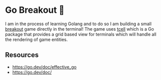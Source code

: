 # Go Breakout 🔨
I am in the process of learning Golang and to do so I am building a small [breakout](https://en.wikipedia.org/wiki/Breakout_(video_game)) game directly in the terminal!
The game uses [tcell](https://github.com/gdamore/tcell/tree/main) which is a Go package that provides a grid based view for terminals which will handle all the rendering of game entities.

## Resources
- https://go.dev/doc/effective_go
- https://go.dev/doc/
